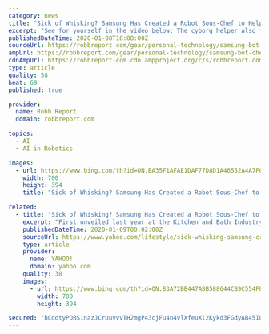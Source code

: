 ```yaml
---
category: news
title: "Sick of Whisking? Samsung Has Created a Robot Sous-Chef to Help You Cook"
excerpt: "See for yourself in the video below: The cyborg helper also features advanced internal and external sensors that work alongside artificial intelligence-based planning algorithms. The idea is that Bot Chef will help you cook up a storm, but won’t get in the way (too many cooks in the kitchen and all that). Moreover, it’s advanced ..."
publishedDateTime: 2020-01-08T18:08:00Z
sourceUrl: https://robbreport.com/gear/personal-technology/samsung-bot-chef-2891606/
ampUrl: https://robbreport.com/gear/personal-technology/samsung-bot-chef-2891606/amp/
cdnAmpUrl: https://robbreport-com.cdn.ampproject.org/c/s/robbreport.com/gear/personal-technology/samsung-bot-chef-2891606/amp/
type: article
quality: 58
heat: 69
published: true

provider:
  name: Robb Report
  domain: robbreport.com

topics:
  - AI
  - AI in Robotics

images:
  - url: https://www.bing.com/th?id=ON.BA35F1AFAE1DAF77D8D1A46552A4A7F0
    width: 700
    height: 394
    title: "Sick of Whisking? Samsung Has Created a Robot Sous-Chef to Help You Cook"

related:
  - title: "Sick of Whisking? Samsung Has Created a Robot Sous-Chef to Help You Cook"
    excerpt: "First unveiled last year at the Kitchen and Bath Industry Show, the AI-powered cobot (collaborative robot) known as Bot Chef was back in the kitchen for ... The cyborg helper also features advanced internal and external sensors that work alongside artificial intelligence-based planning algorithms. The idea is that Bot Chef will help you cook ..."
    publishedDateTime: 2020-01-09T00:02:00Z
    sourceUrl: https://www.yahoo.com/lifestyle/sick-whisking-samsung-created-robot-180001785.html
    type: article
    provider:
      name: YAHOO!
      domain: yahoo.com
    quality: 38
    images:
      - url: https://www.bing.com/th?id=ON.83A72BB447A8B588644CB9C554F83BF8
        width: 700
        height: 394

secured: "hCdotyPOBS1nazJCrUuvvvTH2mgP43cjFu4n4vlXfeuXl2Kykd3FGdyAB45IOexrV08XqZqa2uyAJFSd4liZvumEXLcyQfxIaS8sXS2DCQgFW6GoUBBVs0pI1LM3tN91pmpjGgEg4foFBr6Qi9avBfZWWzGbiflNgvprjPmmsT4bRtrcnO82V/c0nKI0RjVwRI6EP+JW3hMdiAaSegR9H1qE+YRzP2N+3KwDmBXBCnx9bQ9MFKEUjQUOHcShCeJGPwPbzO4IhfWWfrVJBZ+C2g==;Igjy3u71aLXzRX0Xu87LpQ=="
---
```



